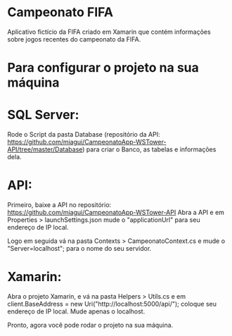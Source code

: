 # Campeonato FIFA
Aplicativo fictício da FIFA criado em Xamarin que contém informações sobre jogos recentes do campeonato da FIFA.

# Para configurar o projeto na sua máquina

# SQL Server:
Rode o Script da pasta Database (repositório da API: https://github.com/miagui/CampeonatoApp-WSTower-API/tree/master/Database) para criar o Banco, as tabelas e informações dela.

# API:
Primeiro, baixe a API no repositório: https://github.com/miagui/CampeonatoApp-WSTower-API
Abra a API e em Properties > launchSettings.json
mude o "applicationUrl" para seu endereço de IP local.

Logo em seguida vá na pasta Contexts > CampeonatoContext.cs
e mude o "Server=localhost"; para o nome do seu servidor.

# Xamarin:
Abra o projeto Xamarin, e vá na pasta Helpers > Utils.cs
e em client.BaseAddress = new Uri("http://localhost:5000/api/"); coloque seu endereço de IP local.
Mude apenas o localhost.

Pronto, agora você pode rodar o projeto na sua máquina.
